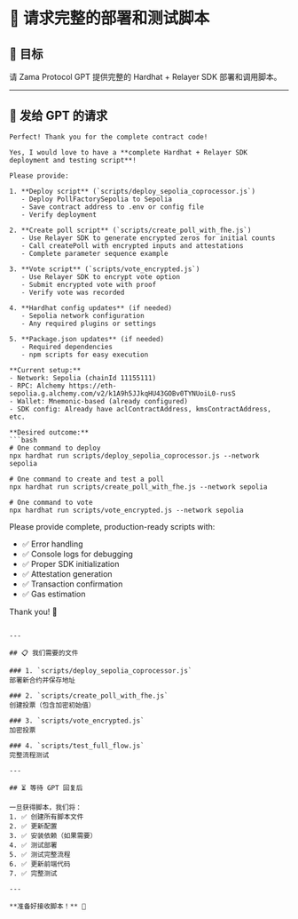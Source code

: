 # 📝 请求完整的部署和测试脚本

## 🎯 目标

请 Zama Protocol GPT 提供完整的 Hardhat + Relayer SDK 部署和调用脚本。

---

## 💬 发给 GPT 的请求

```
Perfect! Thank you for the complete contract code!

Yes, I would love to have a **complete Hardhat + Relayer SDK deployment and testing script**!

Please provide:

1. **Deploy script** (`scripts/deploy_sepolia_coprocessor.js`)
   - Deploy PollFactorySepolia to Sepolia
   - Save contract address to .env or config file
   - Verify deployment

2. **Create poll script** (`scripts/create_poll_with_fhe.js`)
   - Use Relayer SDK to generate encrypted zeros for initial counts
   - Call createPoll with encrypted inputs and attestations
   - Complete parameter sequence example

3. **Vote script** (`scripts/vote_encrypted.js`)
   - Use Relayer SDK to encrypt vote option
   - Submit encrypted vote with proof
   - Verify vote was recorded

4. **Hardhat config updates** (if needed)
   - Sepolia network configuration
   - Any required plugins or settings

5. **Package.json updates** (if needed)
   - Required dependencies
   - npm scripts for easy execution

**Current setup:**
- Network: Sepolia (chainId 11155111)
- RPC: Alchemy https://eth-sepolia.g.alchemy.com/v2/k1A9h5JJkqHU43GOBv0TYNUoiL0-rusS
- Wallet: Mnemonic-based (already configured)
- SDK config: Already have aclContractAddress, kmsContractAddress, etc.

**Desired outcome:**
```bash
# One command to deploy
npx hardhat run scripts/deploy_sepolia_coprocessor.js --network sepolia

# One command to create and test a poll
npx hardhat run scripts/create_poll_with_fhe.js --network sepolia

# One command to vote
npx hardhat run scripts/vote_encrypted.js --network sepolia
```

Please provide complete, production-ready scripts with:
- ✅ Error handling
- ✅ Console logs for debugging
- ✅ Proper SDK initialization
- ✅ Attestation generation
- ✅ Transaction confirmation
- ✅ Gas estimation

Thank you! 🙏
```

---

## 📋 我们需要的文件

### 1. `scripts/deploy_sepolia_coprocessor.js`
部署新合约并保存地址

### 2. `scripts/create_poll_with_fhe.js`
创建投票（包含加密初始值）

### 3. `scripts/vote_encrypted.js`
加密投票

### 4. `scripts/test_full_flow.js`
完整流程测试

---

## ⏳ 等待 GPT 回复后

一旦获得脚本，我们将：
1. ✅ 创建所有脚本文件
2. ✅ 更新配置
3. ✅ 安装依赖（如果需要）
4. ✅ 测试部署
5. ✅ 测试完整流程
6. ✅ 更新前端代码
7. ✅ 完整测试

---

**准备好接收脚本！** 🚀

